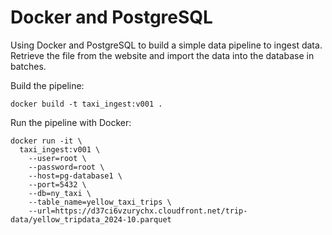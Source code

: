# Docker and PostgreSQL

Using Docker and PostgreSQL to build a simple data pipeline to ingest data. Retrieve the file from the website and import the data into the database in batches.

Build the pipeline:

```
docker build -t taxi_ingest:v001 .
```

Run the pipeline with Docker:

```
docker run -it \
  taxi_ingest:v001 \
    --user=root \
    --password=root \
    --host=pg-database1 \
    --port=5432 \
    --db=ny_taxi \
    --table_name=yellow_taxi_trips \
    --url=https://d37ci6vzurychx.cloudfront.net/trip-data/yellow_tripdata_2024-10.parquet
```
